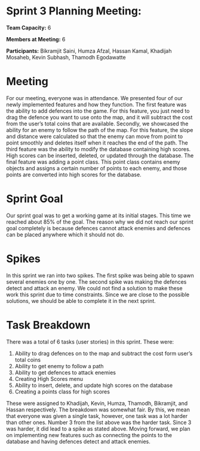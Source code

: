 # Sprint 3 Planning Meeting:

**Team Capacity:** 6

**Members at Meeting:** 6

**Participants:** Bikramjit Saini, Humza Afzal,
Hassan Kamal, Khadijah Mosaheb,
Kevin Subhash, Thamodh Egodawatte

# Meeting

For our meeting, everyone was in attendance. We presented four of our newly implemented features and how they function. The first feature was the ability to add defences into the game. For this feature, you just need to drag the defence you want to use onto the map, and it will subtract the cost from the user’s total coins that are available. Secondly, we showcased the ability for an enemy to follow the path of the map. For this feature, the slope and distance were calculated so that the enemy can move from point to point smoothly and deletes itself when it reaches the end of the path. The third feature was the ability to modify the database containing high scores. High scores can be inserted, deleted, or updated through the database. The final feature was adding a point class. This point class contains enemy objects and assigns a certain number of points to each enemy, and those points are converted into high scores for the database.

# Sprint Goal

Our sprint goal was to get a working game at its initial stages. This time we reached about 85% of the goal. The reason why we did not reach our sprint goal completely is because defences cannot attack enemies and defences can be placed anywhere which it should not do.

# Spikes
In this sprint we ran into two spikes. The first spike was being able to spawn several enemies one by one. The second spike was making the defences detect and attack an enemy. We could not find a solution to make these work this sprint due to time constraints. Since we are close to the possible solutions, we should be able to complete it in the next sprint.

# Task Breakdown
There was a total of 6 tasks (user stories) in this sprint. These were:
1)	Ability to drag defences on to the map and subtract the cost form user’s total coins
2)	Ability to get enemy to follow a path
3)	Ability to get defences to attack enemies
4)	Creating High Scores menu
5)	Ability to insert, delete, and update high scores on the database
6)	Creating a points class for high scores

These were assigned to Khadijah, Kevin, Humza, Thamodh, Bikramjit, and Hassan respectively. The breakdown was somewhat fair. By this, we mean that everyone was given a single task, however, one task was a lot harder than other ones. Number 3 from the list above was the harder task. Since 3 was harder, it did lead to a spike as stated above. Moving forward, we plan on implementing new features such as connecting the points to the database and having defences detect and attack enemies.
